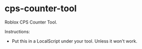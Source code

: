 # cps-counter-tool
Roblox CPS Counter Tool.

Instructions:

- Put this in a LocalScript under your tool. Unless it won't work.
